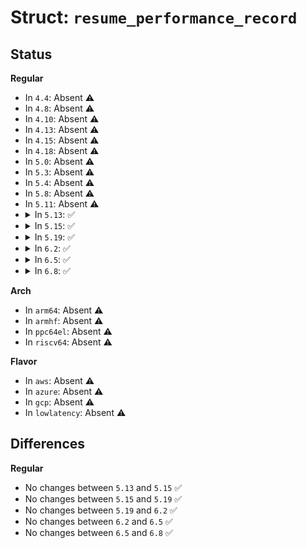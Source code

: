 # Struct: <code>resume_performance_record</code>

## Status
<b>Regular</b>
<ul>
<li>
In <code>4.4</code>: Absent ⚠️
</li>
<li>
In <code>4.8</code>: Absent ⚠️
</li>
<li>
In <code>4.10</code>: Absent ⚠️
</li>
<li>
In <code>4.13</code>: Absent ⚠️
</li>
<li>
In <code>4.15</code>: Absent ⚠️
</li>
<li>
In <code>4.18</code>: Absent ⚠️
</li>
<li>
In <code>5.0</code>: Absent ⚠️
</li>
<li>
In <code>5.3</code>: Absent ⚠️
</li>
<li>
In <code>5.4</code>: Absent ⚠️
</li>
<li>
In <code>5.8</code>: Absent ⚠️
</li>
<li>
In <code>5.11</code>: Absent ⚠️
</li>
<li>
<details>
<summary>In <code>5.13</code>: ✅</summary>

```c
struct resume_performance_record {
    struct fpdt_record_header header;
    u32 resume_count;
    u64 resume_prev;
    u64 resume_avg;
};
```
</details>
</li>
<li>
<details>
<summary>In <code>5.15</code>: ✅</summary>

```c
struct resume_performance_record {
    struct fpdt_record_header header;
    u32 resume_count;
    u64 resume_prev;
    u64 resume_avg;
};
```
</details>
</li>
<li>
<details>
<summary>In <code>5.19</code>: ✅</summary>

```c
struct resume_performance_record {
    struct fpdt_record_header header;
    u32 resume_count;
    u64 resume_prev;
    u64 resume_avg;
};
```
</details>
</li>
<li>
<details>
<summary>In <code>6.2</code>: ✅</summary>

```c
struct resume_performance_record {
    struct fpdt_record_header header;
    u32 resume_count;
    u64 resume_prev;
    u64 resume_avg;
};
```
</details>
</li>
<li>
<details>
<summary>In <code>6.5</code>: ✅</summary>

```c
struct resume_performance_record {
    struct fpdt_record_header header;
    u32 resume_count;
    u64 resume_prev;
    u64 resume_avg;
};
```
</details>
</li>
<li>
<details>
<summary>In <code>6.8</code>: ✅</summary>

```c
struct resume_performance_record {
    struct fpdt_record_header header;
    u32 resume_count;
    u64 resume_prev;
    u64 resume_avg;
};
```
</details>
</li>
</ul>
<b>Arch</b>
<ul>
<li>
In <code>arm64</code>: Absent ⚠️
</li>
<li>
In <code>armhf</code>: Absent ⚠️
</li>
<li>
In <code>ppc64el</code>: Absent ⚠️
</li>
<li>
In <code>riscv64</code>: Absent ⚠️
</li>
</ul>
<b>Flavor</b>
<ul>
<li>
In <code>aws</code>: Absent ⚠️
</li>
<li>
In <code>azure</code>: Absent ⚠️
</li>
<li>
In <code>gcp</code>: Absent ⚠️
</li>
<li>
In <code>lowlatency</code>: Absent ⚠️
</li>
</ul>

## Differences
<b>Regular</b>
<ul>
<li>
No changes between <code>5.13</code> and <code>5.15</code> ✅
</li>
<li>
No changes between <code>5.15</code> and <code>5.19</code> ✅
</li>
<li>
No changes between <code>5.19</code> and <code>6.2</code> ✅
</li>
<li>
No changes between <code>6.2</code> and <code>6.5</code> ✅
</li>
<li>
No changes between <code>6.5</code> and <code>6.8</code> ✅
</li>
</ul>
